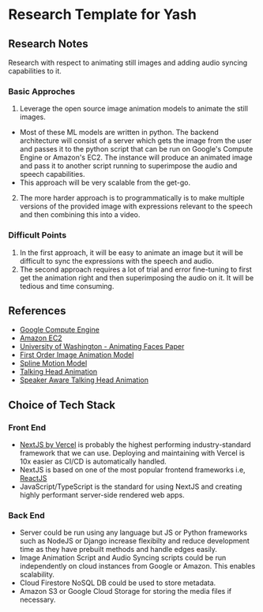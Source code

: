 # Research Template for Yash
## Research Notes
Research with respect to animating still images and adding audio syncing capabilities to it.
### Basic Approches
1. Leverage the open source image animation models to animate the still images.
- Most of these ML models are written in python. The backend architecture will consist of a server which gets the image from the user and passes it to the python script that can be run on Google's Compute Engine or Amazon's EC2.
The instance will produce an animated image and pass it to another script running to superimpose the audio and speech capabilities. 
- This approach will be very scalable from the get-go.
2. The more harder approach is to programmatically is to make multiple versions of the provided image with expressions relevant to the speech and then combining this into a video.

### Difficult Points
1. In the first approach, it will be easy to animate an image but it will be difficult to sync the expressions with the speech and audio.
2. The second approach requires a lot of trial and error fine-tuning to first get the animation right and then superimposing the audio on it. It will be tedious and time consuming.
## References

- [Google Compute Engine](https://cloud.google.com/compute)
- [Amazon EC2](https://aws.amazon.com/ec2/)
- [University of Washington - Animating Faces Paper](http://grail.cs.washington.edu/projects/realface/)
- [First Order Image Animation Model](https://github.com/AliaksandrSiarohin/first-order-model)
- [Spline Motion Model](https://github.com/yoyo-nb/Thin-Plate-Spline-Motion-Model)
- [Talking Head Animation](https://github.com/harlanhong/awesome-talking-head-generation)
- [Speaker Aware Talking Head Animation](https://github.com/yzhou359/MakeItTalk)

## Choice of Tech Stack

### Front End

- [NextJS by Vercel](https://nextjs.org/) is probably the highest performing industry-standard framework that we can use. Deploying and maintaining with Vercel is 10x easier as CI/CD is automatically handled.
- NextJS is based on one of the most popular frontend frameworks i.e, [ReactJS](https://reactjs.org/)
- JavaScript/TypeScript is the standard for using NextJS and creating highly performant server-side rendered web apps.

### Back End

- Server could be run using any language but JS or Python frameworks such as NodeJS or Django increase flexibilty and reduce development time as they have prebuilt methods and handle edges easily.
- Image Animation Script and Audio Syncing scripts could be run independently on cloud instances from Google or Amazon. This enables  scalability.
- Cloud Firestore NoSQL DB could be used to store metadata.
- Amazon S3 or Google Cloud Storage for storing the media files if necessary.